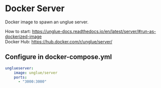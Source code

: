# Docker Server

Docker image to spawn an unglue server.

How to start: https://unglue-docs.readthedocs.io/en/latest/server/#run-as-dockerized-image  
Docker Hub: https://hub.docker.com/r/unglue/server/

## Configure in docker-compose.yml

```yml
unglueserver:
    image: unglue/server
    ports:
      - "3000:3000"
```

